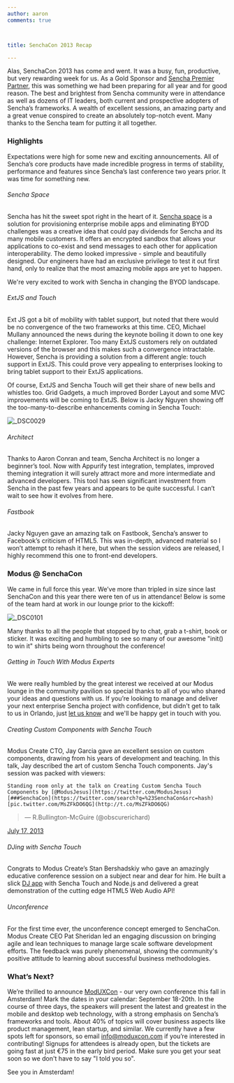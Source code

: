 ```yaml
---
author: aaron
comments: true



title: SenchaCon 2013 Recap

---
```


Alas, SenchaCon 2013 has come and went. It was a busy, fun, productive, but very rewarding week for us. As a Gold Sponsor and [Sencha Premier Partner](http://moduscreate.com/services/), this was something we had been preparing for all year and for good reason. The best and brightest from Sencha community were in attendance as well as dozens of IT leaders, both current and prospective adopters of Sencha’s frameworks. A wealth of excellent sessions, an amazing party and a great venue conspired to create an absolutely top-notch event. Many thanks to the Sencha team for putting it all together. 













### Highlights





Expectations were high for some new and exciting announcements. All of Sencha’s core products have made incredible progress in terms of stability, performance and features since Sencha’s last conference two years prior. It was time for something new.





###### Sencha Space





Sencha has hit the sweet spot right in the heart of it. [Sencha space](http://sencha.com/products/space) is a solution for provisioning enterprise mobile apps and eliminating BYOD challenges was a creative idea that could pay dividends for Sencha and its many mobile customers. It offers an encrypted sandbox that allows your applications to co-exist and send messages to each other for application interoperability. The demo looked impressive - simple and beautifully designed. Our engineers have had an exclusive privilege to test it out first hand, only to realize that the most amazing mobile apps are yet to happen.





We're very excited to work with Sencha in changing the BYOD landscape.





###### ExtJS and Touch





Ext JS got a bit of mobility with tablet support, but noted that there would be no convergence of the two frameworks at this time. CEO, Michael Mullany announced the news during the keynote boiling it down to one key challenge: Internet Explorer. Too many ExtJS customers rely on outdated versions of the browser and this makes such a convergence intractable. However, Sencha is providing a solution from a different angle: touch support in ExtJS. This could prove very appealing to enterprises looking to bring tablet support to their ExtJS applications.





Of course, ExtJS and Sencha Touch will get their share of new bells and whistles too. Grid Gadgets, a much improved Border Layout and some MVC improvements will be coming to ExtJS. Below is Jacky Nguyen showing off the too-many-to-describe enhancements coming in Sencha Touch:





![_DSC0029](../assets/uploads//2013/07/DSC0029.jpg)





###### Architect





Thanks to Aaron Conran and team, Sencha Architect is no longer a beginner’s tool. Now with Appurify test integration, templates, improved theming integration it will surely attract more and more intermediate and advanced developers. This tool has seen significant investment from Sencha in the past few years and appears to be quite successful. I can’t wait to see how it evolves from here.





###### Fastbook





Jacky Nguyen gave an amazing talk on Fastbook, Sencha’s answer to Facebook’s criticism of HTML5. This was in-depth, advanced material so I won’t attempt to rehash it here, but when the session videos are released, I highly recommend this one to front-end developers.





### Modus @ SenchaCon





We came in full force this year. We’ve more than tripled in size since last SenchaCon and this year there were ten of us in attendance! Below is some of the team hard at work in our lounge prior to the kickoff:





![_DSC0101](../assets/uploads//2013/07/DSC0101.jpg)





Many thanks to all the people that stopped by to chat, grab a t-shirt, book or sticker. It was exciting and humbling to see so many of our awesome "init() to win it" shirts being worn throughout the conference!





###### Getting in Touch With Modus Experts





We were really humbled by the great interest we received at our Modus lounge in the community pavilion so special thanks to all of you who shared your ideas and questions with us. If you’re looking to manage and deliver your next enterprise Sencha project with confidence, but didn't get to talk to us in Orlando, just [let us know](http://moduscreate.com/contact/) and we'll be happy get in touch with you.





###### Creating Custom Components with Sencha Touch





Modus Create CTO, Jay Garcia gave an excellent session on custom components, drawing from his years of development and teaching. In this talk, Jay described the art of custom Sencha Touch components. Jay's session was packed with viewers:





> 
  
> 
> 
    Standing room only at the talk on Creating Custom Sencha Touch Components by [@ModusJesus](https://twitter.com/ModusJesus) [###SenchaCon](https://twitter.com/search?q=%23SenchaCon&src=hash) [pic.twitter.com/MsZFkDO6QG](http://t.co/MsZFkDO6QG)
  
> 
> — R.Bullington-McGuire (@obscurerichard) 
  
  [July 17, 2013](https://twitter.com/obscurerichard/statuses/357563611012546560)








###### DJing with Sencha Touch





Congrats to Modus Create’s Stan Bershadskiy who gave an amazingly educative conference session on a subject near and dear for him. He built a slick [DJ app](http://moduscreate.com/touch-dj-a-sencha-touch-dj-app/) with Sencha Touch and Node.js and delivered a great demonstration of the cutting edge HTML5 Web Audio API!









###### Unconference





For the first time ever, the unconference concept emerged to SenchaCon. Modus Create CEO Pat Sheridan led an engaging discussion on bringing agile and lean techniques to manage large scale software development efforts. The feedback was purely phenomenal, showing the community's positive attitude to learning about successful business methodologies.





### What’s Next?





We’re thrilled to announce [ModUXCon](http://moduxcon.com/) - our very own conference this fall in Amsterdam! Mark the dates in your calendar: September 18-20th. In the course of three days, the speakers will present the latest and greatest in the mobile and desktop web technology, with a strong emphasis on Sencha’s frameworks and tools. About 40% of topics will cover business aspects like product management, lean startup, and similar. We currently have a few spots left for sponsors, so email info@moduxcon.com if you’re interested in contributing! Signups for attendees is already open, but the tickets are going fast at just €75 in the early bird period. Make sure you get your seat soon so we don't have to say "I told you so".





See you in Amsterdam!



